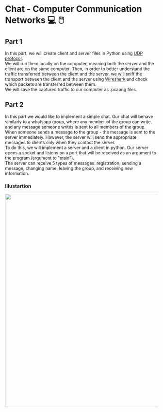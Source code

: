 ﻿# Chat - Computer Communication Networks 	:computer: :computer_mouse:
## Part 1

In this part, we will create client and server files in Python using [UDP protocol](https://en.wikipedia.org/wiki/User_Datagram_Protocol).  
We will run them locally on the computer, meaning both the server and the client are on the same computer.  Then, in order to better understand the traffic transferred between the client and the server, we will sniff the transport between the client and the server using [Wireshark](https://en.wikipedia.org/wiki/Wireshark) and check which packets are transferred between them.  
We will save the captured traffic to our computer as .pcapng files.  
  
## Part 2
In this part we would like to implement a simple chat. Our chat will behave similarly to a whatsapp group, where any member of the group can write, and any message someone writes is sent to all members of the group.  
When someone sends a message to the group - the message is sent to the server immediately. However, the server will send the appropriate messages to clients only when they contact the server.  
To do this, we will implement a server and a client in python. Our server opens a socket and listens on a port that will be received as an argument to the program (argument to "main").  
The server can receive 5 types of messages: registration, sending a message, changing name, leaving the group, and receiving new information.

### Illustartion
<p align="center">
  <img 
    width="700"
    src="https://user-images.githubusercontent.com/92651125/222916782-858a84b7-51ae-43c4-921b-7096a7c443f0.png"
  >
</p>
